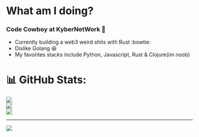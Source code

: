 # What am I doing?
### Code Cowboy at KyberNetWork 🤠
- Currently building a web3 weird shits with Rust :bowtie:
- Dislike Golang 😆
- My favorites stacks include Python, Javascript, Rust & Clojure(im noob)

# 📊 GitHub Stats:
![](https://github-readme-stats.vercel.app/api?username=vutran1710&theme=dark&hide_border=false&include_all_commits=false&count_private=false)<br/>
![](https://github-readme-streak-stats.herokuapp.com/?user=vutran1710&theme=dark&hide_border=false)<br/>
![](https://github-readme-stats.vercel.app/api/top-langs/?username=vutran1710&theme=dark&hide_border=false&include_all_commits=false&count_private=false&layout=compact)

---
[![](https://visitcount.itsvg.in/api?id=vutran1710&icon=0&color=0)](https://visitcount.itsvg.in)

<!-- Proudly created with GPRM ( https://gprm.itsvg.in ) -->
